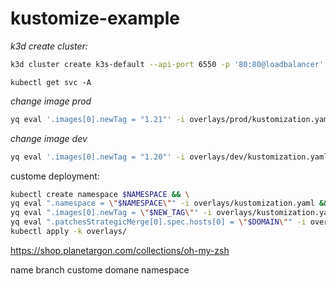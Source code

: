 # kustomize-example

*k3d create cluster:*
 ```zsh 
 k3d cluster create k3s-default --api-port 6550 -p '80:80@loadbalancer' -p '443:443@loadbalancer' --servers 1 --k3s-arg '--disable=traefik@server:*'

```

`kubectl get svc -A`

*change image prod*

```zsh 
yq eval '.images[0].newTag = "1.21"' -i overlays/prod/kustomization.yaml && kubectl apply -k overlays/prod

```



*change image dev*

```zsh 
yq eval '.images[0].newTag = "1.20"' -i overlays/dev/kustomization.yaml && kubectl apply -k overlays/dev

```

custome deployment: 
```zsh
kubectl create namespace $NAMESPACE && \
yq eval ".namespace = \"$NAMESPACE\"" -i overlays/kustomization.yaml && \
yq eval ".images[0].newTag = \"$NEW_TAG\"" -i overlays/kustomization.yaml && \
yq eval ".patchesStrategicMerge[0].spec.hosts[0] = \"$DOMAIN\"" -i overlays/kustomization.yaml && \
kubectl apply -k overlays/


 ```

https://shop.planetargon.com/collections/oh-my-zsh


name branch 
custome domane 
namespace 